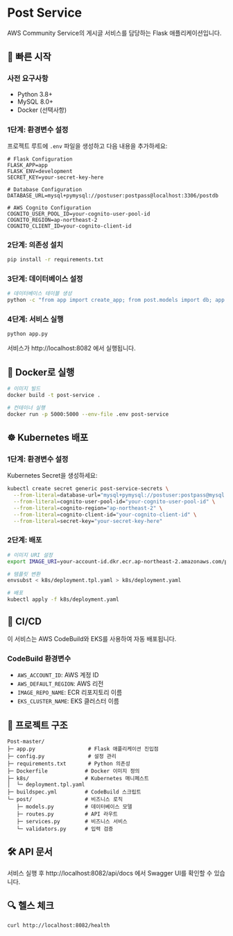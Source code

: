 # Post Service

AWS Community Service의 게시글 서비스를 담당하는 Flask 애플리케이션입니다.

## 🚀 빠른 시작

### 사전 요구사항
- Python 3.8+
- MySQL 8.0+
- Docker (선택사항)

### 1단계: 환경변수 설정

프로젝트 루트에 `.env` 파일을 생성하고 다음 내용을 추가하세요:

```env
# Flask Configuration
FLASK_APP=app
FLASK_ENV=development
SECRET_KEY=your-secret-key-here

# Database Configuration
DATABASE_URL=mysql+pymysql://postuser:postpass@localhost:3306/postdb

# AWS Cognito Configuration
COGNITO_USER_POOL_ID=your-cognito-user-pool-id
COGNITO_REGION=ap-northeast-2
COGNITO_CLIENT_ID=your-cognito-client-id

```

### 2단계: 의존성 설치

```bash
pip install -r requirements.txt
```

### 3단계: 데이터베이스 설정

```bash
# 데이터베이스 테이블 생성
python -c "from app import create_app; from post.models import db; app = create_app(); app.app_context().push(); db.create_all()"
```

### 4단계: 서비스 실행

```bash
python app.py
```

서비스가 http://localhost:8082 에서 실행됩니다.

## 🐳 Docker로 실행

```bash
# 이미지 빌드
docker build -t post-service .

# 컨테이너 실행
docker run -p 5000:5000 --env-file .env post-service
```

## ☸️ Kubernetes 배포

### 1단계: 환경변수 설정

Kubernetes Secret을 생성하세요:

```bash
kubectl create secret generic post-service-secrets \
  --from-literal=database-url="mysql+pymysql://postuser:postpass@mysql:3306/postdb" \
  --from-literal=cognito-user-pool-id="your-cognito-user-pool-id" \
  --from-literal=cognito-region="ap-northeast-2" \
  --from-literal=cognito-client-id="your-cognito-client-id" \
  --from-literal=secret-key="your-secret-key-here"
```

### 2단계: 배포

```bash
# 이미지 URI 설정
export IMAGE_URI=your-account-id.dkr.ecr.ap-northeast-2.amazonaws.com/post-service:latest

# 템플릿 변환
envsubst < k8s/deployment.tpl.yaml > k8s/deployment.yaml

# 배포
kubectl apply -f k8s/deployment.yaml
```

## 🔧 CI/CD

이 서비스는 AWS CodeBuild와 EKS를 사용하여 자동 배포됩니다.

### CodeBuild 환경변수

- `AWS_ACCOUNT_ID`: AWS 계정 ID
- `AWS_DEFAULT_REGION`: AWS 리전
- `IMAGE_REPO_NAME`: ECR 리포지토리 이름
- `EKS_CLUSTER_NAME`: EKS 클러스터 이름

## 📁 프로젝트 구조

```
Post-master/
├─ app.py                 # Flask 애플리케이션 진입점
├─ config.py              # 설정 관리
├─ requirements.txt       # Python 의존성
├─ Dockerfile            # Docker 이미지 정의
├─ k8s/                  # Kubernetes 매니페스트
│  └─ deployment.tpl.yaml
├─ buildspec.yml         # CodeBuild 스크립트
└─ post/                 # 비즈니스 로직
   ├─ models.py          # 데이터베이스 모델
   ├─ routes.py          # API 라우트
   ├─ services.py        # 비즈니스 서비스
   └─ validators.py      # 입력 검증
```

## 🛠️ API 문서

서비스 실행 후 http://localhost:8082/api/docs 에서 Swagger UI를 확인할 수 있습니다.

## 🔍 헬스 체크

```bash
curl http://localhost:8082/health
```
